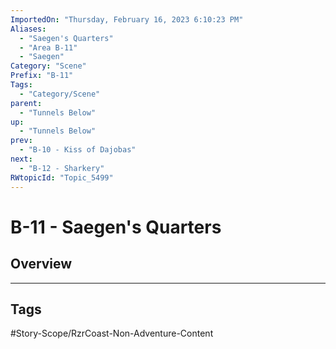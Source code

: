 ```yaml
---
ImportedOn: "Thursday, February 16, 2023 6:10:23 PM"
Aliases:
  - "Saegen's Quarters"
  - "Area B-11"
  - "Saegen"
Category: "Scene"
Prefix: "B-11"
Tags:
  - "Category/Scene"
parent:
  - "Tunnels Below"
up:
  - "Tunnels Below"
prev:
  - "B-10 - Kiss of Dajobas"
next:
  - "B-12 - Sharkery"
RWtopicId: "Topic_5499"
---
```

# B-11 - Saegen's Quarters
## Overview

---
## Tags
#Story-Scope/RzrCoast-Non-Adventure-Content

